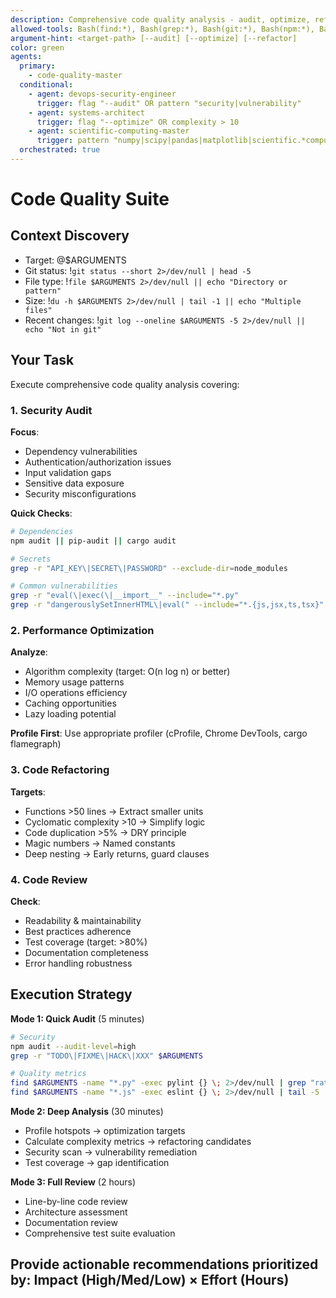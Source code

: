 ```yaml
---
description: Comprehensive code quality analysis - audit, optimize, refactor, and review
allowed-tools: Bash(find:*), Bash(grep:*), Bash(git:*), Bash(npm:*), Bash(pylint:*), Bash(cargo:*)
argument-hint: <target-path> [--audit] [--optimize] [--refactor]
color: green
agents:
  primary:
    - code-quality-master
  conditional:
    - agent: devops-security-engineer
      trigger: flag "--audit" OR pattern "security|vulnerability"
    - agent: systems-architect
      trigger: flag "--optimize" OR complexity > 10
    - agent: scientific-computing-master
      trigger: pattern "numpy|scipy|pandas|matplotlib|scientific.*computing"
  orchestrated: true
---
```


# Code Quality Suite

## Context Discovery
- Target: @$ARGUMENTS
- Git status: !`git status --short 2>/dev/null | head -5`
- File type: !`file $ARGUMENTS 2>/dev/null || echo "Directory or pattern"`
- Size: !`du -h $ARGUMENTS 2>/dev/null | tail -1 || echo "Multiple files"`
- Recent changes: !`git log --oneline $ARGUMENTS -5 2>/dev/null || echo "Not in git"`

## Your Task

Execute comprehensive code quality analysis covering:

### 1. Security Audit
**Focus**:
- Dependency vulnerabilities
- Authentication/authorization issues
- Input validation gaps
- Sensitive data exposure
- Security misconfigurations

**Quick Checks**:
```bash
# Dependencies
npm audit || pip-audit || cargo audit

# Secrets
grep -r "API_KEY\|SECRET\|PASSWORD" --exclude-dir=node_modules

# Common vulnerabilities
grep -r "eval(\|exec(\|__import__" --include="*.py"
grep -r "dangerouslySetInnerHTML\|eval(" --include="*.{js,jsx,ts,tsx}"
```

### 2. Performance Optimization
**Analyze**:
- Algorithm complexity (target: O(n log n) or better)
- Memory usage patterns
- I/O operations efficiency
- Caching opportunities
- Lazy loading potential

**Profile First**: Use appropriate profiler (cProfile, Chrome DevTools, cargo flamegraph)

### 3. Code Refactoring
**Targets**:
- Functions >50 lines → Extract smaller units
- Cyclomatic complexity >10 → Simplify logic
- Code duplication >5% → DRY principle
- Magic numbers → Named constants
- Deep nesting → Early returns, guard clauses

### 4. Code Review
**Check**:
- Readability & maintainability
- Best practices adherence
- Test coverage (target: >80%)
- Documentation completeness
- Error handling robustness

## Execution Strategy

**Mode 1: Quick Audit** (5 minutes)
```bash
# Security
npm audit --audit-level=high
grep -r "TODO\|FIXME\|HACK\|XXX" $ARGUMENTS

# Quality metrics
find $ARGUMENTS -name "*.py" -exec pylint {} \; 2>/dev/null | grep "rated at"
find $ARGUMENTS -name "*.js" -exec eslint {} \; 2>/dev/null | tail -5
```

**Mode 2: Deep Analysis** (30 minutes)
- Profile hotspots → optimization targets
- Calculate complexity metrics → refactoring candidates
- Security scan → vulnerability remediation
- Test coverage → gap identification

**Mode 3: Full Review** (2 hours)
- Line-by-line code review
- Architecture assessment
- Documentation review
- Comprehensive test suite evaluation

## Provide actionable recommendations prioritized by: Impact (High/Med/Low) × Effort (Hours)
